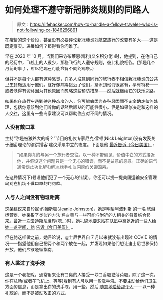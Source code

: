 # 如何处理不遵守新冠肺炎规则的同路人

> 原文：<https://lifehacker.com/how-to-handle-a-fellow-traveler-who-is-not-following-co-1846266891>

在疫情的这个阶段，甚至没有必要评论新冠肺炎对航空旅行的改变有多大——这是既定事实。进展如何？那得看你问谁了。



早在 2020 年 10 月，当我们采访布莱恩·凯利(又名积分佬 )时，他提到，在他自己的经历中，飞机上的人很少，那些飞行的人遵守规则，彼此礼貌相待。(那是几个月前的事了，所以他现在可能会有不同的观察。)

但并不是每个人都有这种感觉，许多人注意到同行的旅行者不相信新冠肺炎的公共卫生措施适用于他们。就好像病毒接近了他们，意识到他们很富有，享有特权——或者觉得有资格因为其他原因而忽略这些预防措施——然后就继续它的快乐之路。

如果你在旅行中遇到持这种态度的人，你可能会因为各种原因而不完全确定如何处理，包括你意识到他们听你的话然后顺从的可能性很小。但是如果你决定和这样的人交往，这里有一些专家建议可以帮助你应对不同的情况。

### 人没有戴口罩

主持“你是被狼养大的吗？”节目的礼仪专家尼克·雷顿(Nick Leighton)没有发表关于细菌理论的演讲播客 建议采取中立的态度。下面是他 [最近告诉《今日美国》](https://www.usatoday.com/story/travel/advice/2021/02/12/how-to-deal-with-travelers-who-wont-follow-covid-rules/6709738002/) :

> “如果你真的与另一个旅行者交往，以一种不带偏见、价值中立的方式接近他，并假设这个问题只是一个无心的错误，而不是故意的恶意。正确的语气通常是成功化解和解决棘手礼仪问题的关键因素。

在这种情况下(假设他们犯了一个无心的错误)，你还可以提一提美国运输安全管理局对在机场不戴口罩的的罚款。

### 人与人之间没有物理距离

这条建议来自珍妮·约翰斯顿(Jeanie Johnston)，她是明尼阿波利斯 的一名 [旅游运营商，她采取了类似的方法:将友善与一些可能与附近的人相关的背景结合起来。最近一次去迪斯尼世界(嗯...)时，她礼貌地要求站在队伍中离她近的一些人给她一点空间，她](https://www.jeanies-journeys.com/) [告诉《今日美国》](https://www.usatoday.com/story/travel/advice/2021/02/12/how-to-deal-with-travelers-who-wont-follow-covid-rules/6709738002/) 。

但在她这样做之前，她评论说，迪士尼世界自 7 月以来就没有出现过 COVID 的情况——指望他们自己把两个和两个放在一起，并发现如果他们想让迪士尼世界保持开放，他们应该遵循指南。

### 有人跳过了洗手液

这是一个老把戏，通常用来让有口臭的人接受一块口香糖或薄荷糖。除了这一次，你在机场(或者在飞机上，等等)看到有人可以用一些洗手液。不要主动给他们卫生方面的信息，而是拿出你的洗手液，用一些，然后 [随意地递给那个人](https://www.usatoday.com/story/travel/advice/2021/02/12/how-to-deal-with-travelers-who-wont-follow-covid-rules/6709738002/)——以一种礼貌的，而不是被动攻击的方式。